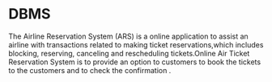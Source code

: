 # DBMS
The Airline Reservation System (ARS) is a online application to assist an airline with  transactions related to making ticket reservations,which includes blocking, reserving, canceling  and rescheduling tickets.Online Air Ticket Reservation System is to provide an option to  customers to book the tickets to the customers and to check the confirmation .
